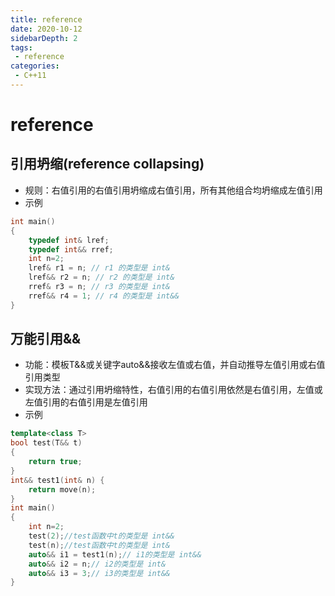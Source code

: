```yaml
---
title: reference
date: 2020-10-12
sidebarDepth: 2
tags:
 - reference
categories:
 - C++11
---
```

# reference
## 引用坍缩(reference collapsing)
- 规则：右值引用的右值引用坍缩成右值引用，所有其他组合均坍缩成左值引用
- 示例
```cpp
int main()
{
    typedef int& lref;
    typedef int&& rref;
    int n=2;
    lref& r1 = n; // r1 的类型是 int&
    lref&& r2 = n; // r2 的类型是 int&
    rref& r3 = n; // r3 的类型是 int&
    rref&& r4 = 1; // r4 的类型是 int&&
}
```
## 万能引用&&
- 功能：模板T&&或关键字auto&&接收左值或右值，并自动推导左值引用或右值引用类型
- 实现方法：通过引用坍缩特性，右值引用的右值引用依然是右值引用，左值或左值引用的右值引用是左值引用
- 示例
```cpp
template<class T>
bool test(T&& t)
{
    return true;
}
int&& test1(int& n) {
    return move(n);
}
int main()
{
    int n=2;
    test(2);//test函数中t的类型是 int&&
    test(n);//test函数中t的类型是 int&
    auto&& i1 = test1(n);// i1的类型是 int&&
    auto&& i2 = n;// i2的类型是 int&
    auto&& i3 = 3;// i3的类型是 int&&
}
```